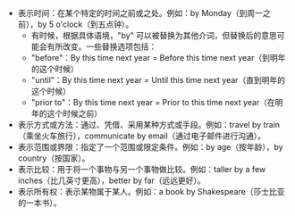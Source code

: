 - 表示时间：在某个特定的时间之前或之处。例如：by Monday（到周一之前），by 5 o'clock（到五点钟）。
	- 有时候，根据具体语境，"by" 可以被替换为其他介词，但替换后的意思可能会有所改变。一些替换选项包括：
	- "before"：By this time next year = Before this time next year（到明年的这个时候）
	- "until"：By this time next year = Until this time next year（直到明年的这个时候）
	- "prior to"：By this time next year = Prior to this time next year（在明年的这个时候之前）
- 表示方式或方法：通过、凭借、采用某种方式或手段。例如：travel by train（乘坐火车旅行），communicate by email（通过电子邮件进行沟通）。
- 表示范围或界限：指定了一个范围或限定条件。例如：by age（按年龄），by country（按国家）。
- 表示比较：用于将一个事物与另一个事物做比较。例如：taller by a few inches（比几英寸更高），better by far（远远更好）。
- 表示所有权：表示某物属于某人。例如：a book by Shakespeare（莎士比亚的一本书）。